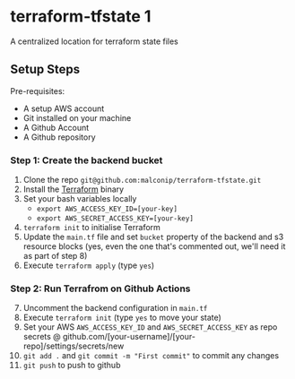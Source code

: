 # terraform-tfstate 1
A centralized location for terraform state files

## Setup Steps

Pre-requisites: 
* A setup AWS account
* Git installed on your machine
* A Github Account
* A Github repository

### Step 1: Create the backend bucket

1. Clone the repo `git@github.com:malconip/terraform-tfstate.git`
2. Install the [Terraform](https://www.terraform.io/downloads.html) binary
3. Set your bash variables locally 
    * `export AWS_ACCESS_KEY_ID=[your-key]` 
    * `export AWS_SECRET_ACCESS_KEY=[your-key]`
4. `terraform init` to initialise Terraform 
5. Update the `main.tf` file and set `bucket` property of the backend and s3 resource blocks (yes, even the one that's commented out, we'll need it as part of step 8)
6. Execute `terraform apply` (type `yes`)

### Step 2: Run Terrafrom on Github Actions

7. Uncomment the backend configuration in `main.tf` 
8. Execute `terraform init` (type `yes` to move your state)
9. Set your AWS `AWS_ACCESS_KEY_ID` and `AWS_SECRET_ACCESS_KEY` as repo secrets @ github.com/[your-username]/[your-repo]/settings/secrets/new
10. `git add .` and `git commit -m "First commit"` to commit any changes
11. `git push` to push to github

